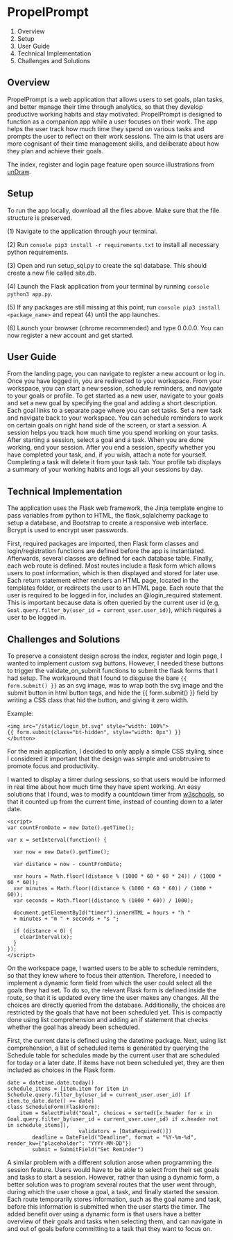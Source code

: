 # PropelPrompt

1. Overview
1. Setup
1. User Guide
1. Technical Implementation
1. Challenges and Solutions 

## Overview

PropelPrompt is a web application that allows users to set goals, plan tasks, and better manage their time through analytics, so that they develop productive working habits and stay motivated. PropelPrompt is designed to function as a companion app while a user focuses on their work. The app helps the user track how much time they spend on various tasks and prompts the user to reflect on their work sessions. The aim is that users are more cognisant of their time management skills, and deliberate about how they plan and achieve their goals.

The index, register and login page feature open source illustrations from <a href=“unDraw.co”>unDraw</a>.

## Setup

To run the app locally, download all the files above. Make sure that the file structure is preserved.

(1) Navigate to the application through your terminal.

(2) Run ```console pip3 install -r requirements.txt``` to install all necessary python requirements.

(3) Open and run setup_sql.py to create the sql database. This should create a new file called site.db.

(4) Launch the Flask application from your terminal by running ```console python3 app.py```.

(5) If any packages are still missing at this point, run ```console pip3 install <package_name>``` and repeat (4) until the app launches.

(6) Launch your browser (chrome recommended) and type 0.0.0.0. You can now register a new account and get started.

## User Guide

From the landing page, you can navigate to register a new account or log in. Once you have logged in, you are redirected to your workspace. From your workspace, you can start a new session, schedule reminders, and navigate to your goals or profile. To get started as a new user, navigate to your goals and set a new goal by specifying the goal and adding a short description. Each goal links to a separate page where you can set tasks. Set a new task and navigate back to your workspace. You can schedule reminders to work on certain goals on right hand side of the screen, or start a session. A session helps you track how much time you spend working on your tasks. After starting a session, select a goal and a task. When you are done working, end your session. After you end a session, specify whether you have completed your task, and, if you wish, attach a note for yourself. Completing a task will delete it from your task tab. Your profile tab displays a summary of your working habits and logs all your sessions by day.

## Technical Implementation

The application uses the Flask web framework, the Jinja template engine to pass variables from python to HTML, the flask_sqlalchemy package to setup a database, and Bootstrap to create a responsive web interface. Bcrypt is used to encrypt user passwords.

First, required packages are imported, then Flask form classes and login/registration functions are defined before the app is instantiated. Afterwards, several classes are defined for each database table. Finally, each web route is defined. Most routes include a flask form which allows users to post information, which is then displayed and stored for later use. Each return statement either renders an HTML page, located in the templates folder, or redirects the user to an HTML page. Each route that the user is required to be logged in for, includes an @login_required statement. This is important because data is often queried by the current user id (e.g, ``` Goal.query.filter_by(user_id = current_user.user_id)```), which requires a user to be logged in.

## Challenges and Solutions

To preserve a consistent design across the index, register and login page, I wanted to implement custom svg buttons. However, I needed these buttons to trigger the validate_on_submit functions to submit the flask forms that I had setup. The workaround that I found to disguise the bare ``` {{  form.submit() }} ``` as an svg image, was to wrap both the svg image and the submit button in html button tags, and hide the {{  form.submit() }} field by writing a CSS class that hid the button, and giving it zero width.

Example:
``` <button type="submit" class="bt-hidden" style="padding: 0px; height: 50px; width: 205px">
<img src="/static/login_bt.svg" style="width: 100%">
{{ form.submit(class="bt-hidden", style="width: 0px") }}
</button>
```

For the main application, I decided to only apply a simple CSS styling, since I considered it important that the design was simple and unobtrusive to promote focus and productivity.

I wanted to display a timer during sessions, so that users would be informed in real time about how much time they have spent working. An easy solutions that I found, was to modify a countdown timer from <a href=“https://www.w3schools.com/howto/howto_js_countdown.asp”>w3schools</a>, so that it counted up from the current time, instead of counting down to a later date.

```
<script>
var countFromDate = new Date().getTime();

var x = setInterval(function() {

  var now = new Date().getTime();

  var distance = now - countFromDate;

  var hours = Math.floor((distance % (1000 * 60 * 60 * 24)) / (1000 * 60 * 60));
  var minutes = Math.floor((distance % (1000 * 60 * 60)) / (1000 * 60));
  var seconds = Math.floor((distance % (1000 * 60)) / 1000);

  document.getElementById("timer").innerHTML = hours + "h "
  + minutes + "m " + seconds + "s ";

  if (distance < 0) {
    clearInterval(x);
  }
});
</script>
```

On the workspace page, I wanted users to be able to schedule reminders, so that they knew where to focus their attention. Therefore, I needed to implement a dynamic form field from which the user could select all the goals they had set. To do so, the relevant Flask form is defined inside the route, so that it is updated every time the user makes any changes. All the choices are directly queried from the database. Additionally, the choices are restricted by the goals that have not been scheduled yet. This is compactly done using list comprehension and adding an if statement that checks whether the goal has already been scheduled.

First, the current date is defined using the datetime package. Next, using list comprehension, a list of scheduled items is generated by querying the Schedule table for schedules made by the current user that are scheduled for today or a later date. If items have not been scheduled yet, they are then included as choices in the Flask form.

```
date = datetime.date.today()
schedule_items = [item.item for item in Schedule.query.filter_by(user_id = current_user.user_id) if item.to_date.date() >= date]
class ScheduleForm(FlaskForm):
	item = SelectField("Goal", choices = sorted([x.header for x in Goal.query.filter_by(user_id = current_user.user_id) if x.header not in schedule_items]),
	                   validators = [DataRequired()])
        deadline = DateField("Deadline", format = "%Y-%m-%d", render_kw={"placeholder": "YYYY-MM-DD"})
        submit = SubmitField("Set Reminder")
```

A similar problem with a different solution arose when programming the session feature. Users would have to be able to select from their set goals and tasks to start a session. However, rather than using a dynamic form, a better solution was to program several routes that the user went through, during which the user chose a goal, a task, and finally started the session. Each route temporarily stores information, such as the goal name and task, before this information is submitted when the user starts the timer. The added benefit over using a dynamic form is that users have a better overview of their goals and tasks when selecting them, and can navigate in and out of goals before committing to a task that they want to focus on.


